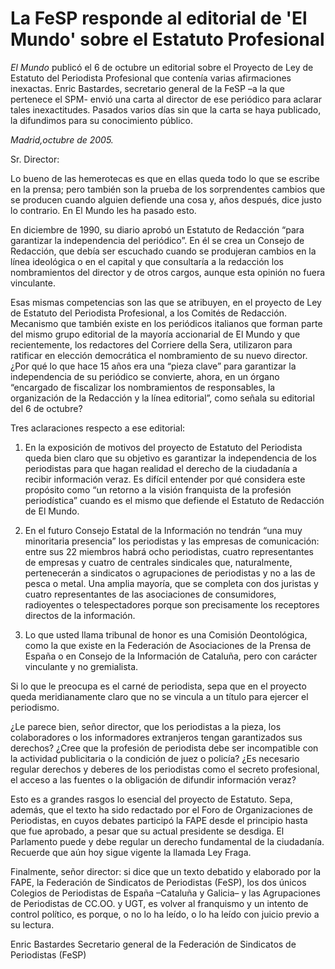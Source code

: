 # La FeSP responde al editorial de 'El Mundo' sobre el Estatuto Profesional

*El Mundo* publicó el 6 de octubre un editorial sobre el Proyecto de Ley de Estatuto del Periodista Profesional que contenía varias afirmaciones inexactas. Enric Bastardes, secretario general de la FeSP –a la que pertenece el SPM- envió una carta al director de ese periódico para aclarar tales inexactitudes. Pasados varios días sin que la carta se haya publicado, la difundimos para su conocimiento público.

*Madrid,octubre de 2005.*

Sr. Director:

Lo bueno de las hemerotecas es que en ellas queda todo lo que se escribe en la prensa; pero también son la prueba de los sorprendentes cambios que se producen cuando alguien defiende una cosa y, años después, dice justo lo contrario. En El Mundo les ha pasado esto.

En diciembre de 1990, su diario aprobó un Estatuto de Redacción “para garantizar la independencia del periódico”. En él se crea un Consejo de Redacción, que debía ser escuchado cuando se produjeran cambios en la línea ideológica o en el capital y que consultaría a la redacción los nombramientos del director y de otros cargos, aunque esta opinión no fuera vinculante.

Esas mismas competencias son las que se atribuyen, en el proyecto de Ley de Estatuto del Periodista Profesional, a los Comités de Redacción. Mecanismo que también existe en los periódicos italianos que forman parte del mismo grupo editorial de la mayoría accionarial de El Mundo y que recientemente, los redactores del Corriere della Sera, utilizaron para ratificar en elección democrática el nombramiento de su nuevo director. ¿Por qué lo que hace 15 años era una “pieza clave” para garantizar la independencia de su periódico se convierte, ahora, en un órgano “encargado de fiscalizar los nombramientos de responsables, la organización de la Redacción y la línea editorial”, como señala su editorial del 6 de octubre?

Tres aclaraciones respecto a ese editorial:

1. En la exposición de motivos del proyecto de Estatuto del Periodista queda bien claro que su objetivo es garantizar la independencia de los periodistas para que hagan realidad el derecho de la ciudadanía a recibir información veraz. Es difícil entender por qué considera este propósito como “un retorno a la visión franquista de la profesión periodística” cuando es el mismo que defiende el Estatuto de Redacción de El Mundo.

2. En el futuro Consejo Estatal de la Información no tendrán “una muy minoritaria presencia” los periodistas y las empresas de comunicación: entre sus 22 miembros habrá ocho periodistas, cuatro representantes de empresas y cuatro de centrales sindicales que, naturalmente, pertenecerán a sindicatos o agrupaciones de periodistas y no a las de pesca o metal. Una amplia mayoría, que se completa con dos juristas y cuatro representantes de las asociaciones de consumidores, radioyentes o telespectadores porque son precisamente los receptores directos de la información.

3. Lo que usted llama tribunal de honor es una Comisión Deontológica, como la que existe en la Federación de Asociaciones de la Prensa de España o en Consejo de la Información de Cataluña, pero con carácter vinculante y no gremialista.

Si lo que le preocupa es el carné de periodista, sepa que en el proyecto queda meridianamente claro que no se vincula a un título para ejercer el periodismo.

¿Le parece bien, señor director, que los periodistas a la pieza, los colaboradores o los informadores extranjeros tengan garantizados sus derechos? ¿Cree que la profesión de periodista debe ser incompatible con la actividad publicitaria o la condición de juez o policía? ¿Es necesario regular derechos y deberes de los periodistas como el secreto profesional, el acceso a las fuentes o la obligación de difundir información veraz?

Esto es a grandes rasgos lo esencial del proyecto de Estatuto. Sepa, además, que el texto ha sido redactado por el Foro de Organizaciones de Periodistas, en cuyos debates participó la FAPE desde el principio hasta que fue aprobado, a pesar que su actual presidente se desdiga. El Parlamento puede y debe regular un derecho fundamental de la ciudadanía. Recuerde que aún hoy sigue vigente la llamada Ley Fraga.

Finalmente, señor director: si dice que un texto debatido y elaborado por la FAPE, la Federación de Sindicatos de Periodistas (FeSP), los dos únicos Colegios de Periodistas de España –Cataluña y Galicia– y las Agrupaciones de Periodistas de CC.OO. y UGT, es volver al franquismo y un intento de control político, es porque, o no lo ha leído, o lo ha leído con juicio previo a su lectura.

Enric Bastardes
Secretario general de la Federación de Sindicatos de Periodistas (FeSP)
